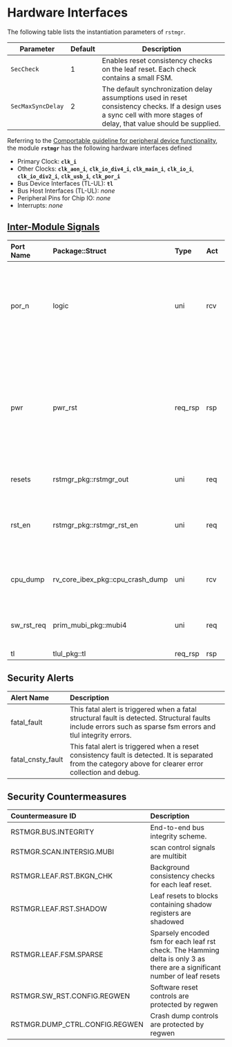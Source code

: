 # Hardware Interfaces


The following table lists the instantiation parameters of `rstmgr`.

Parameter                   | Default       | Description
----------------------------|---------------|---------------
`SecCheck`                  | 1             | Enables reset consistency checks on the leaf reset.  Each check contains a small FSM.
`SecMaxSyncDelay`           | 2             | The default synchronization delay assumptions used in reset consistency checks.  If a design uses a sync cell with more stages of delay, that value should be supplied.



<!-- BEGIN CMDGEN util/regtool.py --interfaces ./hw/top_englishbreakfast/ip_autogen/rstmgr/data/rstmgr.hjson -->
Referring to the [Comportable guideline for peripheral device functionality](https://opentitan.org/book/doc/contributing/hw/comportability), the module **`rstmgr`** has the following hardware interfaces defined
- Primary Clock: **`clk_i`**
- Other Clocks: **`clk_aon_i`**, **`clk_io_div4_i`**, **`clk_main_i`**, **`clk_io_i`**, **`clk_io_div2_i`**, **`clk_usb_i`**, **`clk_por_i`**
- Bus Device Interfaces (TL-UL): **`tl`**
- Bus Host Interfaces (TL-UL): *none*
- Peripheral Pins for Chip IO: *none*
- Interrupts: *none*

## [Inter-Module Signals](https://opentitan.org/book/doc/contributing/hw/comportability/index.html#inter-signal-handling)

| Port Name   | Package::Struct                  | Type    | Act   |   Width | Description                                                                                                                  |
|:------------|:---------------------------------|:--------|:------|--------:|:-----------------------------------------------------------------------------------------------------------------------------|
| por_n       | logic                            | uni     | rcv   |       2 | Root power on reset signals from ast. There is one root reset signal for each core power domain.                             |
| pwr         | pwr_rst                          | req_rsp | rsp   |       1 | Reset request signals from power manager. Power manager can request for specific domains of the lc/sys reset tree to assert. |
| resets      | rstmgr_pkg::rstmgr_out           | uni     | req   |       1 | Leaf resets fed to the system.                                                                                               |
| rst_en      | rstmgr_pkg::rstmgr_rst_en        | uni     | req   |       1 | Low-power-group outputs used by alert handler.                                                                               |
| cpu_dump    | rv_core_ibex_pkg::cpu_crash_dump | uni     | rcv   |       1 | Main processing element crash dump information.                                                                              |
| sw_rst_req  | prim_mubi_pkg::mubi4             | uni     | req   |       1 | Software requested system reset to pwrmgr.                                                                                   |
| tl          | tlul_pkg::tl                     | req_rsp | rsp   |       1 |                                                                                                                              |

## Security Alerts

| Alert Name        | Description                                                                                                                                                    |
|:------------------|:---------------------------------------------------------------------------------------------------------------------------------------------------------------|
| fatal_fault       | This fatal alert is triggered when a fatal structural fault is detected. Structural faults include errors such as sparse fsm errors and tlul integrity errors. |
| fatal_cnsty_fault | This fatal alert is triggered when a reset consistency fault is detected. It is separated from the category above for clearer error collection and debug.      |

## Security Countermeasures

| Countermeasure ID              | Description                                                                                                                |
|:-------------------------------|:---------------------------------------------------------------------------------------------------------------------------|
| RSTMGR.BUS.INTEGRITY           | End-to-end bus integrity scheme.                                                                                           |
| RSTMGR.SCAN.INTERSIG.MUBI      | scan control signals are multibit                                                                                          |
| RSTMGR.LEAF.RST.BKGN_CHK       | Background consistency checks for each leaf reset.                                                                         |
| RSTMGR.LEAF.RST.SHADOW         | Leaf resets to blocks containing shadow registers are shadowed                                                             |
| RSTMGR.LEAF.FSM.SPARSE         | Sparsely encoded fsm for each leaf rst check. The Hamming delta is only 3 as there are a significant number of leaf resets |
| RSTMGR.SW_RST.CONFIG.REGWEN    | Software reset controls are protected by regwen                                                                            |
| RSTMGR.DUMP_CTRL.CONFIG.REGWEN | Crash dump controls are protected by regwen                                                                                |


<!-- END CMDGEN -->

